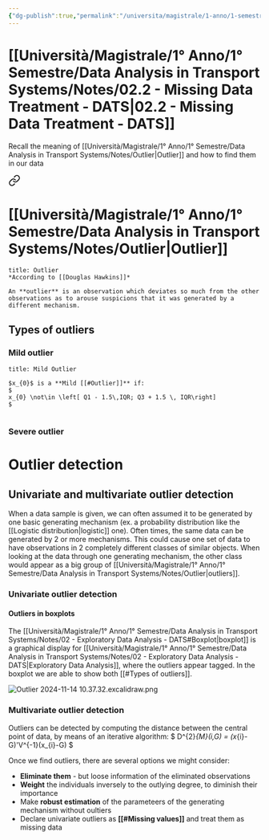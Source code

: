 ```yaml
---
{"dg-publish":true,"permalink":"/universita/magistrale/1-anno/1-semestre/data-analysis-in-transport-systems/notes/02-2-missing-data-treatment-dats/","tags":["UNI"]}
---
```


# [[Università/Magistrale/1° Anno/1° Semestre/Data Analysis in Transport Systems/Notes/02.2 - Missing Data Treatment - DATS\|02.2 - Missing Data Treatment - DATS]]

Recall the meaning of [[Università/Magistrale/1° Anno/1° Semestre/Data Analysis in Transport Systems/Notes/Outlier\|Outlier]] and how to find them in our data


<div class="transclusion internal-embed is-loaded"><a class="markdown-embed-link" href="/universita/magistrale/1-anno/1-semestre/data-analysis-in-transport-systems/notes/outlier/" aria-label="Open link"><svg xmlns="http://www.w3.org/2000/svg" width="24" height="24" viewBox="0 0 24 24" fill="none" stroke="currentColor" stroke-width="2" stroke-linecap="round" stroke-linejoin="round" class="svg-icon lucide-link"><path d="M10 13a5 5 0 0 0 7.54.54l3-3a5 5 0 0 0-7.07-7.07l-1.72 1.71"></path><path d="M14 11a5 5 0 0 0-7.54-.54l-3 3a5 5 0 0 0 7.07 7.07l1.71-1.71"></path></svg></a><div class="markdown-embed">




# [[Università/Magistrale/1° Anno/1° Semestre/Data Analysis in Transport Systems/Notes/Outlier\|Outlier]]


```ad-Definizione
title: Outlier
*According to [[Douglas Hawkins]]*

An **outlier** is an observation which deviates so much from the other observations as to arouse suspicions that it was generated by a different mechanism.

```

## Types of outliers

### Mild outlier

```ad-Definizione
title: Mild Outlier

$x_{0}$ is a **Mild [[#Outlier]]** if:
$
x_{0} \not\in \left[ Q1 - 1.5\,IQR; Q3 + 1.5 \, IQR\right]
$


```


### Severe outlier


# Outlier detection

## Univariate and multivariate outlier detection

When a data sample is given, we can often assumed it to be generated by one basic generating mechanism (ex. a probability distribution like the [[Logistic distribution\|logistic]] one). Often times, the same data can be generated by 2 or more mechanisms. This could cause one set of data to have observations in 2 completely different classes of similar objects. When looking at the data through one generating mechanism, the other class would appear as a big group of [[Università/Magistrale/1° Anno/1° Semestre/Data Analysis in Transport Systems/Notes/Outlier\|outliers]].

### Univariate outlier detection

#### Outliers in boxplots

The [[Università/Magistrale/1° Anno/1° Semestre/Data Analysis in Transport Systems/Notes/02 - Exploratory Data Analysis - DATS#Boxplot\|boxplot]] is a graphical display for [[Università/Magistrale/1° Anno/1° Semestre/Data Analysis in Transport Systems/Notes/02 - Exploratory Data Analysis - DATS\|Exploratory Data Analysis]], where the outliers appear tagged. In the boxplot we are able to show both [[#Types of outliers]].

![Outlier 2024-11-14 10.37.32.excalidraw.png](/img/user/Universit%C3%A0/Magistrale/1%C2%B0%20Anno/1%C2%B0%20Semestre/Data%20Analysis%20in%20Transport%20Systems/Notes/Allegati/Outlier%202024-11-14%2010.37.32.excalidraw.png)



### Multivariate outlier detection

Outliers can be detected by computing the distance between the central point of data, by means of an iterative algorithm:
$
D^{2}_{M}(i,G) = (x_{i}-G)'V^{-1}(x_{i}-G)
$



</div></div>


Once we find outliers, there are several options we might consider:
- **Eliminate them** - but loose information of the eliminated observations
- **Weight** the individuals inversely to the outlying degree, to diminish their importance
- Make **robust estimation** of the parameteers of the generating mechanism without oultiers
- Declare univariate outliers as **[[#Missing values]]** and treat them as missing data


